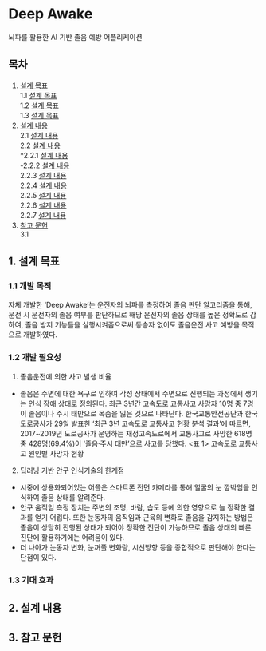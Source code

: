 # Deep Awake
뇌파를 활용한 AI 기반 졸음 예방 어플리케이션

## 목차
1. [설계 목표](#1-설계-목표)  
1.1 [설계 목표](#1-설계-목표)   
1.2 [설계 목표](#1-설계-목표)   
1.3 [설계 목표](#1-설계-목표)
2. [설계 내용](#2-설계-내용)   
2.1 [설계 내용](#2-설계-내용)   
2.2 [설계 내용](#2-설계-내용)  
*2.2.1 [설계 내용](#2-설계-내용)  
-2.2.2 [설계 내용](#2-설계-내용)     
    2.2.3 [설계 내용](#2-설계-내용)   
2.2.4 [설계 내용](#2-설계-내용)   
2.2.5 [설계 내용](#2-설계-내용)   
2.2.6 [설계 내용](#2-설계-내용)  
2.2.7 [설계 내용](#2-설계-내용)  
3. [참고 문헌](#3-참고-문헌)   
3.1
## 1. 설계 목표
### 1.1 개발 목적
 자체 개발한 ‘Deep Awake’는 운전자의 뇌파를 측정하여 졸음 판단 알고리즘을 통해, 운전 시 운전자의 졸음 여부를 판단하므로 해당 운전자의 졸음 상태를 높은 정확도로 감하여, 졸음 방지 기능들을 실행시켜줌으로써 동승자 없이도 졸음운전 사고 예방을 목적으로 개발하였다.
### 1.2 개발 필요성
1) 졸음운전에 의한 사고 발생 비율
- 졸음은 수면에 대한 욕구로 인하여 각성 상태에서 수면으로 진행되는 과정에서 생기는 인식 장애 상태로 정의된다. 최근 3년간 고속도로 교통사고 사망자 10명 중 7명이 졸음이나 주시 태만으로 목숨을 잃은 것으로 나타난다. 한국교통안전공단과 한국도로공사가 29일 발표한 ‘최근 3년 고속도로 교통사고 현황 분석 결과’에 따르면, 2017~2019년 도로공사가 운영하는 재정고속도로에서 교통사고로 사망한 618명 중 428명(69.4%)이 ‘졸음·주시 태만’으로 사고를 당했다.
<표 1> 고속도로 교통사고 원인별 사망자 현황

2) 딥러닝 기반 안구 인식기술의 한계점
- 시중에 상용화되어있는 어플은 스마트폰 전면 카메라를 통해 얼굴의 눈 깜박임을 인식하여 졸음 상태를 알려준다.
- 안구 움직임 측정 장치는 주변의 조명, 바람, 습도 등에 의한 영향으로 늘 정확한 결과를 얻기 어렵다. 또한 눈동자의 움직임과 근육의 변화로 졸음을 감지하는 방법은 졸음이 상당히 진행된 상태가 되어야 정확한 진단이 가능하므로 졸음 상태의 빠른 진단에 활용하기에는 어려움이 있다.
- 더 나아가 눈동자 변화, 눈꺼풀 변화량, 시선방향 등을 종합적으로 판단해야 한다는 단점이 있다.

### 1.3 기대 효과
## 2. 설계 내용
## 3. 참고 문헌
